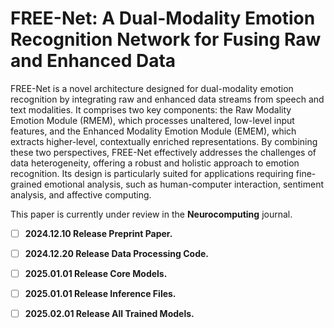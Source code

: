 # FREE-Net: A Dual-Modality Emotion Recognition Network for Fusing Raw and Enhanced Data

FREE-Net is a novel architecture designed for dual-modality emotion recognition by integrating raw and enhanced data streams from speech and text modalities. 
It comprises two key components: the Raw Modality Emotion Module (RMEM), which processes unaltered, low-level input features, and the Enhanced Modality Emotion Module (EMEM), which extracts higher-level, contextually enriched representations. 
By combining these two perspectives, FREE-Net effectively addresses the challenges of data heterogeneity, offering a robust and holistic approach to emotion recognition. Its design is particularly suited for applications requiring fine-grained emotional analysis, such as human-computer interaction, sentiment analysis, and affective computing.

This paper is currently under review in the **Neurocomputing** journal.

- [ ] **2024.12.10 Release Preprint Paper.**  
- [ ] **2024.12.20 Release Data Processing Code.**  
- [ ] **2025.01.01 Release Core Models.**  
- [ ] **2025.01.01 Release Inference Files.**  
- [ ] **2025.02.01 Release All Trained Models.**  

